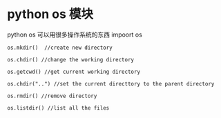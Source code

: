 python os 模块
=====
python os 可以用很多操作系统的东西
	impoort os
	
	os.mkdir()  //create new directory

	os.chdir() //change the working directory
	
	os.getcwd() //get current working directory
	
	os.chdir("..") //set the current directtory to the parent directory
	
	os.rmdir() //remove directory
	
	os.listdir() //list all the files	
	
